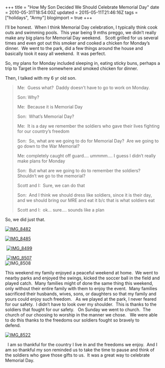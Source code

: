 +++
title = "How My Son Decided We Should Celebrate Memorial Day"
date = 2010-05-31T18:54:00Z
updated = 2015-05-11T21:46:16Z
tags = ["holidays", "Army"]
blogimport = true 
+++

I’ll be honest.&#160; When I think Memorial Day celebration, I typically think cook outs and swimming pools.&#160; This year being 9 mths preggo, we didn’t really make any big plans for Memorial Day weekend.&#160;&#160; Scott grilled for us several times and even got out this smoker and cooked a chicken for Monday’s dinner.&#160; We went to the park, did a few things around the house and basically took it easy all weekend.&#160; It was perfect.&#160; 

So, my plans for Monday included sleeping in, eating sticky buns, perhaps a trip to Target in there somewhere and smoked chicken for dinner. 

Then, I talked with my 6 yr old son.
  > 
> Me:&#160; Guess what?&#160; Daddy doesn’t have to go to work on Monday.
> 
> 
> 
> Son: Why?
> 
> 
> 
> Me:&#160; Because it is Memorial Day
> 
> 
> 
> Son:&#160; What’s Memorial Day?
> 
> 
> 
> Me:&#160; It is a day we remember the soldiers who gave their lives fighting for our country’s freedom
> 
> 
> 
> Son:&#160; So, what are we going to do for Memorial Day?&#160; Are we going to go down to the War Memorial?
> 
> 
> 
> Me: completely caught off guard…. ummmm…. I guess I didn’t really make plans for Monday
> 
> 
> 
> Son:&#160; But what are we going to do to remember the soldiers?&#160; Shouldn’t we go to the memorial?
> 
> 
> 
> Scott and I:&#160; Sure, we can do that
> 
>  
> 
> 
> 
> Son:&#160; And I think we should dress like soldiers, since it is their day, and we should bring our MRE and eat it b/c that is what soldiers eat
> 
> 
> 
> Scott and I:&#160; ok… sure…. sounds like a plan
>   

So, we did just that.

[![IMG_8482](https://latc.s3.amazonaws.com/wp-content/uploads/2010/05/IMG_8482.jpg "IMG_8482")](https://latc.s3.amazonaws.com/wp-content/uploads/2010/05/IMG_8482.jpg) 


[![IMG_8485](https://latc.s3.amazonaws.com/wp-content/uploads/2010/05/IMG_8485.jpg "IMG_8485")](https://latc.s3.amazonaws.com/wp-content/uploads/2010/05/IMG_8485.jpg)


&#160;[![IMG_8499](https://latc.s3.amazonaws.com/wp-content/uploads/2010/05/IMG_8499.jpg "IMG_8499")](https://latc.s3.amazonaws.com/wp-content/uploads/2010/05/IMG_8499.jpg)

&#160;[![IMG_8507](https://latc.s3.amazonaws.com/wp-content/uploads/2010/05/IMG_8507.jpg "IMG_8507")](https://latc.s3.amazonaws.com/wp-content/uploads/2010/05/IMG_8507.jpg) [](https://latc.s3.amazonaws.com/wp-content/uploads/2010/05/IMG_8508.jpg)    
![IMG_8508](https://latc.s3.amazonaws.com/wp-content/uploads/2010/05/IMG_8508.jpg "IMG_8508")
 
  

This weekend my family enjoyed a peaceful weekend at home.&#160; We went to nearby parks and enjoyed the swings, kicked the soccer ball in the field and played catch.&#160; Many families might of done the same thing this weekend, only without their entire family with them to enjoy the event.&#160; Many families sacrificed their husbands, wives, sons, or daughters so that my family and yours could enjoy such freedom.&#160;&#160; As we played at the park, I never feared for our safety.&#160; I didn’t have to look over my shoulder.&#160; This is thanks to the soldiers that fought for our safety.&#160;&#160; On Sunday we went to church.&#160; The church of our choosing to worship in the manner we chose.&#160;&#160; We were able to do this thanks to the freedoms our soldiers fought so bravely to defend.&#160;&#160;&#160;&#160; 

[![IMG_8522](https://latc.s3.amazonaws.com/wp-content/uploads/2010/05/IMG_8522.jpg "IMG_8522")](https://latc.s3.amazonaws.com/wp-content/uploads/2010/05/IMG_8522.jpg)

&#160; I am so thankful for the country I live in and the freedoms we enjoy.&#160; And I am so thankful my son reminded us to take the time to pause and think of the soldiers who gave those gifts to us.&#160; It was a great way to celebrate Memorial Day. 
